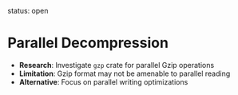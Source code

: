 status: open
# Parallel Decompression

- **Research**: Investigate `gzp` crate for parallel Gzip operations
- **Limitation**: Gzip format may not be amenable to parallel reading
- **Alternative**: Focus on parallel writing optimizations
